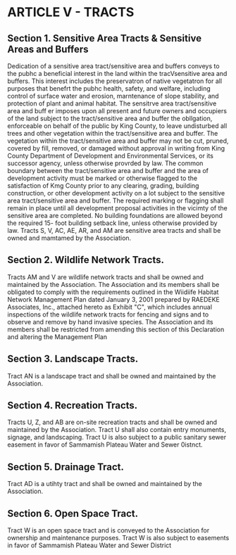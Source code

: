 # ARTICLE V - TRACTS

## Section 1. Sensitive Area Tracts & Sensitive Areas and Buffers

Dedication
of a sensitive area tract/sensitive area and buffers conveys to the pubhc a beneficial interest
in the land within the tracVsensitive area and buffers. This interest includes the preservatron
of native vegetatron for all purposes that benefrt the pubhc health, safety, and welfare,
including control of surface water and erosion, marntenance of slope stability, and protection
of plant and animal habitat. The sensitrve area tract/sensitive area and buff er imposes upon
all present and future owners and occupiers of the land subject to the tract/sensitive area
and buffer the obllgation, enforceable on behalf of the public by King County, to leave
undisturbed all trees and other vegetation within the tract/sensitive area and buffer. The
vegetation within the tract/sensitive area and buffer may not be cut, pruned, covered by fill,
removed, or damaged without approval in writing from King County Department of
Development and Environmental Services, or its successor agency, unless otherwise
provrded by law. The common boundary between the tract/sensitive area and buffer and the
area of development activity must be marked or otherwise flagged to the satisfaction of Kmg
County prior to any clearing, grading, building construction, or other development activity on
a lot subject to the sensitive area tract/sensitive area and buffer. The required marking or
flagging shall remain in place until all development proposal activities in the vicimty of the
sensitive area are completed. No building foundations are allowed beyond the required 15-
foot building setback line, unless otherwise provided by law.
Tracts S, V, AC, AE, AR, and AM are sensitive area tracts and shall be owned and
mamtamed by the Association.

## Section 2. Wildlife Network Tracts.

Tracts AM and V are wildlife network tracts
and shall be owned and maintained by the Association. The Association and its members
shall be obligated to comply with the requirements outlined in the Wiidiife Habitat Network
Management Plan dated January 3, 2001 prepared by RAEDEKE Associates, Inc., attached
hereto as Exhibit "C", which includes annual inspections of the wildlife network tracts for
fencing and signs and to observe and remove by hand invasive species. The Association
and its members shall be restricted from amending this section of this Declaration and
altering the Management Plan

## Section 3. Landscape Tracts.

Tract AN is a landscape tract and shall be owned
and maintained by the Association.

## Section 4. Recreation Tracts.

Tracts U, Z, and AB are on-site recreation tracts
and shall be owned and maintained by the Association. Tract U shall also contain entry
monuments, signage, and landscaping. Tract U is also subject to a public sanitary sewer
easement in favor of Sammamish Plateau Water and Sewer 0istnct.

## Section 5. Drainage Tract.

Tract AD is a utihty tract and shall be owned and
maintained by the Association.

## Section 6. Open Space Tract.

Tract W is an open space tract and is conveyed
to the Association for ownership and maintenance purposes. Tract W is also subject to
easements in favor of Sammamish Plateau Water and Sewer District
